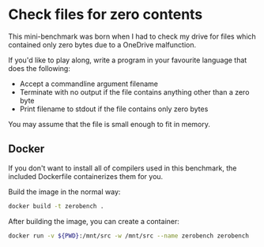 # Check files for zero contents

This mini-benchmark was born when I had to check my drive for files which contained only zero bytes due to a OneDrive malfunction.

If you'd like to play along, write a program in your favourite language that does the following:

* Accept a commandline argument filename
* Terminate with no output if the file contains anything other than a zero byte
* Print filename to stdout if the file contains only zero bytes

You may assume that the file is small enough to fit in memory.

## Docker

If you don't want to install all of compilers used in this benchmark, the included Dockerfile containerizes them for you.

Build the image in the normal way:

```bash
docker build -t zerobench .
```

After building the image, you can create a container:

```bash
docker run -v ${PWD}:/mnt/src -w /mnt/src --name zerobench zerobench
```